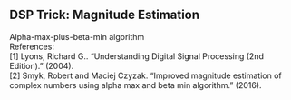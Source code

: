## DSP Trick: Magnitude Estimation  
Alpha-max-plus-beta-min algorithm  
References:  
[1] Lyons, Richard G.. “Understanding Digital Signal Processing (2nd Edition).” (2004).  
[2] Smyk, Robert and Maciej Czyzak. “Improved magnitude estimation of complex numbers using alpha max and beta min algorithm.” (2016).   
